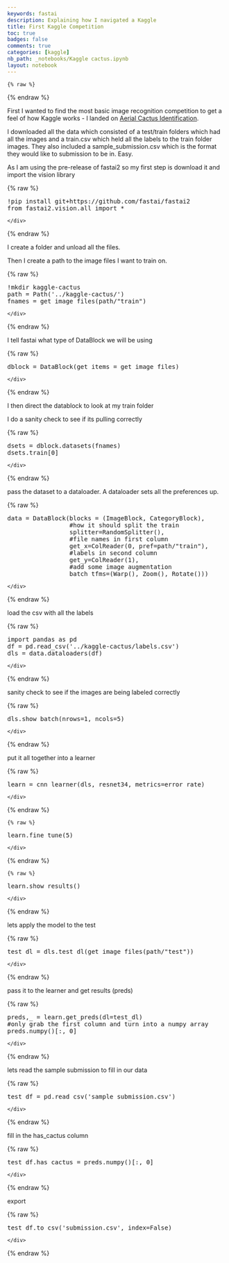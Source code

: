 ```yaml
---
keywords: fastai
description: Explaining how I navigated a Kaggle
title: First Kaggle Competition
toc: true 
badges: false
comments: true
categories: [kaggle]
nb_path: _notebooks/Kaggle cactus.ipynb
layout: notebook
---
```


<!--
#################################################
### THIS FILE WAS AUTOGENERATED! DO NOT EDIT! ###
#################################################
# file to edit: _notebooks/Kaggle cactus.ipynb
-->

<div class="container" id="notebook-container">
        
    {% raw %}
    
<div class="cell border-box-sizing code_cell rendered">

</div>
    {% endraw %}

<div class="cell border-box-sizing text_cell rendered"><div class="inner_cell">
<div class="text_cell_render border-box-sizing rendered_html">
<p>First I wanted to find the most basic image recognition competition to get a feel of how Kaggle works - I landed on <a href="https://www.kaggle.com/c/aerial-cactus-identification">Aerial Cactus Identification</a>.</p>

</div>
</div>
</div>
<div class="cell border-box-sizing text_cell rendered"><div class="inner_cell">
<div class="text_cell_render border-box-sizing rendered_html">
<p>I downloaded all the data which consisted of a test/train folders which had all the images and a train.csv which held all the labels to the train folder images. They also included a sample_submission.csv which is the format they would like to submission to be in. Easy.</p>

</div>
</div>
</div>
<div class="cell border-box-sizing text_cell rendered"><div class="inner_cell">
<div class="text_cell_render border-box-sizing rendered_html">
<p>As I am using the pre-release of fastai2 so my first step is download it and import the vision library</p>

</div>
</div>
</div>
    {% raw %}
    
<div class="cell border-box-sizing code_cell rendered">
<div class="input">

<div class="inner_cell">
    <div class="input_area">
<div class=" highlight hl-ipython3"><pre><span></span><span class="o">!</span>pip install git+https://github.com/fastai/fastai2
<span class="kn">from</span> <span class="nn">fastai2.vision.all</span> <span class="kn">import</span> <span class="o">*</span>
</pre></div>

    </div>
</div>
</div>

</div>
    {% endraw %}

<div class="cell border-box-sizing text_cell rendered"><div class="inner_cell">
<div class="text_cell_render border-box-sizing rendered_html">
<p>I create a folder and unload all the files.</p>
<p>Then I create a path to the image files I want to train on.</p>

</div>
</div>
</div>
    {% raw %}
    
<div class="cell border-box-sizing code_cell rendered">
<div class="input">

<div class="inner_cell">
    <div class="input_area">
<div class=" highlight hl-ipython3"><pre><span></span><span class="o">!</span>mkdir kaggle-cactus
<span class="n">path</span> <span class="o">=</span> <span class="n">Path</span><span class="p">(</span><span class="s1">&#39;../kaggle-cactus/&#39;</span><span class="p">)</span>
<span class="n">fnames</span> <span class="o">=</span> <span class="n">get_image_files</span><span class="p">(</span><span class="n">path</span><span class="o">/</span><span class="s2">&quot;train&quot;</span><span class="p">)</span>
</pre></div>

    </div>
</div>
</div>

</div>
    {% endraw %}

<div class="cell border-box-sizing text_cell rendered"><div class="inner_cell">
<div class="text_cell_render border-box-sizing rendered_html">
<p>I tell fastai what type of DataBlock we will be using</p>

</div>
</div>
</div>
    {% raw %}
    
<div class="cell border-box-sizing code_cell rendered">
<div class="input">

<div class="inner_cell">
    <div class="input_area">
<div class=" highlight hl-ipython3"><pre><span></span><span class="n">dblock</span> <span class="o">=</span> <span class="n">DataBlock</span><span class="p">(</span><span class="n">get_items</span> <span class="o">=</span> <span class="n">get_image_files</span><span class="p">)</span>
</pre></div>

    </div>
</div>
</div>

</div>
    {% endraw %}

<div class="cell border-box-sizing text_cell rendered"><div class="inner_cell">
<div class="text_cell_render border-box-sizing rendered_html">
<p>I then direct the datablock to look at my train folder</p>
<p>I do a sanity check to see if its pulling correctly</p>

</div>
</div>
</div>
    {% raw %}
    
<div class="cell border-box-sizing code_cell rendered">
<div class="input">

<div class="inner_cell">
    <div class="input_area">
<div class=" highlight hl-ipython3"><pre><span></span><span class="n">dsets</span> <span class="o">=</span> <span class="n">dblock</span><span class="o">.</span><span class="n">datasets</span><span class="p">(</span><span class="n">fnames</span><span class="p">)</span>
<span class="n">dsets</span><span class="o">.</span><span class="n">train</span><span class="p">[</span><span class="mi">0</span><span class="p">]</span>
</pre></div>

    </div>
</div>
</div>

</div>
    {% endraw %}

<div class="cell border-box-sizing text_cell rendered"><div class="inner_cell">
<div class="text_cell_render border-box-sizing rendered_html">
<p>pass the dataset to a dataloader. A dataloader sets all the preferences up.</p>

</div>
</div>
</div>
    {% raw %}
    
<div class="cell border-box-sizing code_cell rendered">
<div class="input">

<div class="inner_cell">
    <div class="input_area">
<div class=" highlight hl-ipython3"><pre><span></span><span class="n">data</span> <span class="o">=</span> <span class="n">DataBlock</span><span class="p">(</span><span class="n">blocks</span> <span class="o">=</span> <span class="p">(</span><span class="n">ImageBlock</span><span class="p">,</span> <span class="n">CategoryBlock</span><span class="p">),</span>
                 <span class="c1">#how it should split the train</span>
                 <span class="n">splitter</span><span class="o">=</span><span class="n">RandomSplitter</span><span class="p">(),</span>
                 <span class="c1">#file names in first column</span>
                 <span class="n">get_x</span><span class="o">=</span><span class="n">ColReader</span><span class="p">(</span><span class="mi">0</span><span class="p">,</span> <span class="n">pref</span><span class="o">=</span><span class="n">path</span><span class="o">/</span><span class="s2">&quot;train&quot;</span><span class="p">),</span>
                 <span class="c1">#labels in second column</span>
                 <span class="n">get_y</span><span class="o">=</span><span class="n">ColReader</span><span class="p">(</span><span class="mi">1</span><span class="p">),</span>
                 <span class="c1">#add some image augmentation</span>
                 <span class="n">batch_tfms</span><span class="o">=</span><span class="p">(</span><span class="n">Warp</span><span class="p">(),</span> <span class="n">Zoom</span><span class="p">(),</span> <span class="n">Rotate</span><span class="p">()))</span>
</pre></div>

    </div>
</div>
</div>

</div>
    {% endraw %}

<div class="cell border-box-sizing text_cell rendered"><div class="inner_cell">
<div class="text_cell_render border-box-sizing rendered_html">
<p>load the csv with all the labels</p>

</div>
</div>
</div>
    {% raw %}
    
<div class="cell border-box-sizing code_cell rendered">
<div class="input">

<div class="inner_cell">
    <div class="input_area">
<div class=" highlight hl-ipython3"><pre><span></span><span class="kn">import</span> <span class="nn">pandas</span> <span class="k">as</span> <span class="nn">pd</span>
<span class="n">df</span> <span class="o">=</span> <span class="n">pd</span><span class="o">.</span><span class="n">read_csv</span><span class="p">(</span><span class="s1">&#39;../kaggle-cactus/labels.csv&#39;</span><span class="p">)</span>
<span class="n">dls</span> <span class="o">=</span> <span class="n">data</span><span class="o">.</span><span class="n">dataloaders</span><span class="p">(</span><span class="n">df</span><span class="p">)</span>
</pre></div>

    </div>
</div>
</div>

</div>
    {% endraw %}

<div class="cell border-box-sizing text_cell rendered"><div class="inner_cell">
<div class="text_cell_render border-box-sizing rendered_html">
<p>sanity check to see if the images are being labeled correctly</p>

</div>
</div>
</div>
    {% raw %}
    
<div class="cell border-box-sizing code_cell rendered">
<div class="input">

<div class="inner_cell">
    <div class="input_area">
<div class=" highlight hl-ipython3"><pre><span></span><span class="n">dls</span><span class="o">.</span><span class="n">show_batch</span><span class="p">(</span><span class="n">nrows</span><span class="o">=</span><span class="mi">1</span><span class="p">,</span> <span class="n">ncols</span><span class="o">=</span><span class="mi">5</span><span class="p">)</span>
</pre></div>

    </div>
</div>
</div>

</div>
    {% endraw %}

<div class="cell border-box-sizing text_cell rendered"><div class="inner_cell">
<div class="text_cell_render border-box-sizing rendered_html">
<p>put it all together into a learner</p>

</div>
</div>
</div>
    {% raw %}
    
<div class="cell border-box-sizing code_cell rendered">
<div class="input">

<div class="inner_cell">
    <div class="input_area">
<div class=" highlight hl-ipython3"><pre><span></span><span class="n">learn</span> <span class="o">=</span> <span class="n">cnn_learner</span><span class="p">(</span><span class="n">dls</span><span class="p">,</span> <span class="n">resnet34</span><span class="p">,</span> <span class="n">metrics</span><span class="o">=</span><span class="n">error_rate</span><span class="p">)</span>
</pre></div>

    </div>
</div>
</div>

</div>
    {% endraw %}

    {% raw %}
    
<div class="cell border-box-sizing code_cell rendered">
<div class="input">

<div class="inner_cell">
    <div class="input_area">
<div class=" highlight hl-ipython3"><pre><span></span><span class="n">learn</span><span class="o">.</span><span class="n">fine_tune</span><span class="p">(</span><span class="mi">5</span><span class="p">)</span>
</pre></div>

    </div>
</div>
</div>

</div>
    {% endraw %}

    {% raw %}
    
<div class="cell border-box-sizing code_cell rendered">
<div class="input">

<div class="inner_cell">
    <div class="input_area">
<div class=" highlight hl-ipython3"><pre><span></span><span class="n">learn</span><span class="o">.</span><span class="n">show_results</span><span class="p">()</span>
</pre></div>

    </div>
</div>
</div>

</div>
    {% endraw %}

<div class="cell border-box-sizing text_cell rendered"><div class="inner_cell">
<div class="text_cell_render border-box-sizing rendered_html">
<p>lets apply the model to the test</p>

</div>
</div>
</div>
    {% raw %}
    
<div class="cell border-box-sizing code_cell rendered">
<div class="input">

<div class="inner_cell">
    <div class="input_area">
<div class=" highlight hl-ipython3"><pre><span></span><span class="n">test_dl</span> <span class="o">=</span> <span class="n">dls</span><span class="o">.</span><span class="n">test_dl</span><span class="p">(</span><span class="n">get_image_files</span><span class="p">(</span><span class="n">path</span><span class="o">/</span><span class="s2">&quot;test&quot;</span><span class="p">))</span>
</pre></div>

    </div>
</div>
</div>

</div>
    {% endraw %}

<div class="cell border-box-sizing text_cell rendered"><div class="inner_cell">
<div class="text_cell_render border-box-sizing rendered_html">
<p>pass it to the learner and get results (preds)</p>

</div>
</div>
</div>
    {% raw %}
    
<div class="cell border-box-sizing code_cell rendered">
<div class="input">

<div class="inner_cell">
    <div class="input_area">
<div class=" highlight hl-ipython3"><pre><span></span><span class="n">preds</span><span class="p">,</span><span class="n">_</span> <span class="o">=</span> <span class="n">learn</span><span class="o">.</span><span class="n">get_preds</span><span class="p">(</span><span class="n">dl</span><span class="o">=</span><span class="n">test_dl</span><span class="p">)</span>
<span class="c1">#only grab the first column and turn into a numpy array</span>
<span class="n">preds</span><span class="o">.</span><span class="n">numpy</span><span class="p">()[:,</span> <span class="mi">0</span><span class="p">]</span>
</pre></div>

    </div>
</div>
</div>

</div>
    {% endraw %}

<div class="cell border-box-sizing text_cell rendered"><div class="inner_cell">
<div class="text_cell_render border-box-sizing rendered_html">
<p>lets read the sample submission to fill in our data</p>

</div>
</div>
</div>
    {% raw %}
    
<div class="cell border-box-sizing code_cell rendered">
<div class="input">

<div class="inner_cell">
    <div class="input_area">
<div class=" highlight hl-ipython3"><pre><span></span><span class="n">test_df</span> <span class="o">=</span> <span class="n">pd</span><span class="o">.</span><span class="n">read_csv</span><span class="p">(</span><span class="s1">&#39;sample_submission.csv&#39;</span><span class="p">)</span>
</pre></div>

    </div>
</div>
</div>

</div>
    {% endraw %}

<div class="cell border-box-sizing text_cell rendered"><div class="inner_cell">
<div class="text_cell_render border-box-sizing rendered_html">
<p>fill in the has_cactus column</p>

</div>
</div>
</div>
    {% raw %}
    
<div class="cell border-box-sizing code_cell rendered">
<div class="input">

<div class="inner_cell">
    <div class="input_area">
<div class=" highlight hl-ipython3"><pre><span></span><span class="n">test_df</span><span class="o">.</span><span class="n">has_cactus</span> <span class="o">=</span> <span class="n">preds</span><span class="o">.</span><span class="n">numpy</span><span class="p">()[:,</span> <span class="mi">0</span><span class="p">]</span>
</pre></div>

    </div>
</div>
</div>

</div>
    {% endraw %}

<div class="cell border-box-sizing text_cell rendered"><div class="inner_cell">
<div class="text_cell_render border-box-sizing rendered_html">
<p>export</p>

</div>
</div>
</div>
    {% raw %}
    
<div class="cell border-box-sizing code_cell rendered">
<div class="input">

<div class="inner_cell">
    <div class="input_area">
<div class=" highlight hl-ipython3"><pre><span></span><span class="n">test_df</span><span class="o">.</span><span class="n">to_csv</span><span class="p">(</span><span class="s1">&#39;submission.csv&#39;</span><span class="p">,</span> <span class="n">index</span><span class="o">=</span><span class="kc">False</span><span class="p">)</span>
</pre></div>

    </div>
</div>
</div>

</div>
    {% endraw %}

</div>
 

